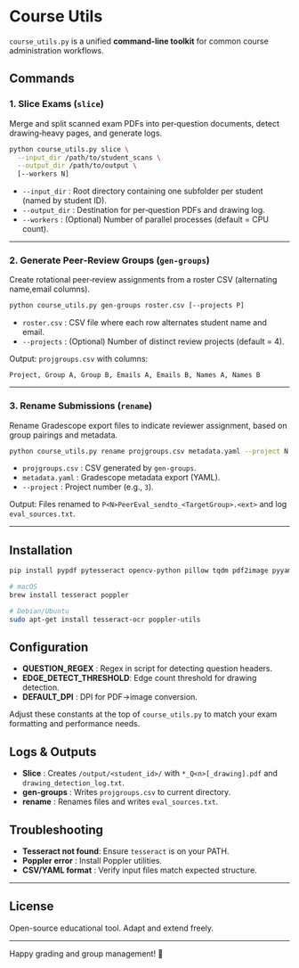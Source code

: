 # Course Utils

`course_utils.py` is a unified **command-line toolkit** for common course administration workflows.

## Commands

### 1. Slice Exams (`slice`)

Merge and split scanned exam PDFs into per‑question documents, detect drawing‑heavy pages, and generate logs.

```bash
python course_utils.py slice \
  --input_dir /path/to/student_scans \
  --output_dir /path/to/output \
  [--workers N]
```

- `--input_dir`  : Root directory containing one subfolder per student (named by student ID).
- `--output_dir` : Destination for per‑question PDFs and drawing log.
- `--workers`    : (Optional) Number of parallel processes (default = CPU count).

---

### 2. Generate Peer‑Review Groups (`gen-groups`)

Create rotational peer‑review assignments from a roster CSV (alternating name,email columns).

```bash
python course_utils.py gen-groups roster.csv [--projects P]
```

- `roster.csv` : CSV file where each row alternates student name and email.
- `--projects` : (Optional) Number of distinct review projects (default = 4).

Output: `projgroups.csv` with columns:

```
Project, Group A, Group B, Emails A, Emails B, Names A, Names B
```

---

### 3. Rename Submissions (`rename`)

Rename Gradescope export files to indicate reviewer assignment, based on group pairings and metadata.

```bash
python course_utils.py rename projgroups.csv metadata.yaml --project N
```

- `projgroups.csv`  : CSV generated by `gen-groups`.
- `metadata.yaml`   : Gradescope metadata export (YAML).
- `--project`       : Project number (e.g., `3`).

Output: Files renamed to `P<N>PeerEval_sendto_<TargetGroup>.<ext>` and log `eval_sources.txt`.

---

## Installation

```bash
pip install pypdf pytesseract opencv-python pillow tqdm pdf2image pyyaml

# macOS
brew install tesseract poppler

# Debian/Ubuntu
sudo apt-get install tesseract-ocr poppler-utils
```

## Configuration

- **QUESTION_REGEX**       : Regex in script for detecting question headers.
- **EDGE_DETECT_THRESHOLD**: Edge count threshold for drawing detection.
- **DEFAULT_DPI**          : DPI for PDF→image conversion.

Adjust these constants at the top of `course_utils.py` to match your exam formatting and performance needs.

## Logs & Outputs

- **Slice**      : Creates `/output/<student_id>/` with `*_Q<n>[_drawing].pdf` and `drawing_detection_log.txt`.
- **gen-groups** : Writes `projgroups.csv` to current directory.
- **rename**     : Renames files and writes `eval_sources.txt`.

## Troubleshooting

- **Tesseract not found**: Ensure `tesseract` is on your PATH.
- **Poppler error**       : Install Poppler utilities.
- **CSV/YAML format**     : Verify input files match expected structure.

---

## License

Open-source educational tool. Adapt and extend freely.

---

Happy grading and group management! 🚀
